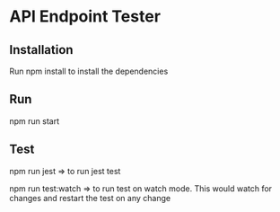 # API Endpoint Tester

## Installation

Run npm install to install the dependencies

## Run

npm run start

## Test

npm run jest => to run jest test

npm run test:watch => to run test on watch mode. This would watch for changes and restart the test on any change
